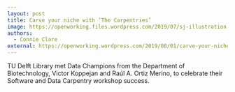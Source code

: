 ```yaml
---
layout: post
title: Carve your niche with ‘The Carpentries’
image: https://openworking.files.wordpress.com/2019/07/sj-illustration.jpg
authors:
  - Connie Clare
external: https://openworking.wordpress.com/2019/08/01/carve-your-niche-with-the-carpentries/
---
```



TU Delft Library met Data Champions from the Department of Biotechnology, Victor Koppejan and Raúl A. Ortiz Merino, to celebrate their Software and Data Carpentry workshop success.
